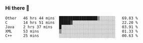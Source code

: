 ### Hi there 👋

<!--
**WShiBin/WShiBin** is a ✨ _special_ ✨ repository because its `README.md` (this file) appears on your GitHub profile.

Here are some ideas to get you started:

- 🔭 I’m currently working on ...
- 🌱 I’m currently learning ...
- 👯 I’m looking to collaborate on ...
- 🤔 I’m looking for help with ...
- 💬 Ask me about ...
- 📫 How to reach me: ...
- 😄 Pronouns: ...
- ⚡ Fun fact: ...
-->

<!--START_SECTION:waka-->
```text
Other   46 hrs 44 mins  █████████████████▒░░░░░░░   69.83 % 
C       14 hrs 51 mins  █████▓░░░░░░░░░░░░░░░░░░░   22.20 % 
Java    2 hrs 37 mins   █░░░░░░░░░░░░░░░░░░░░░░░░   03.91 % 
XML     53 mins         ▒░░░░░░░░░░░░░░░░░░░░░░░░   01.33 % 
C++     25 mins         ░░░░░░░░░░░░░░░░░░░░░░░░░   00.63 % 
```
<!--END_SECTION:waka-->
